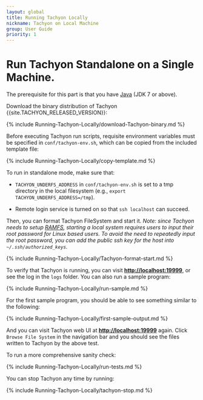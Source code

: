 ```yaml
---
layout: global
title: Running Tachyon Locally
nickname: Tachyon on Local Machine
group: User Guide
priority: 1
---
```


# Run Tachyon Standalone on a Single Machine.

The prerequisite for this part is that you have [Java](Java-Setup.html) (JDK 7 or above).

Download the binary distribution of Tachyon {{site.TACHYON_RELEASED_VERSION}}:

{% include Running-Tachyon-Locally/download-Tachyon-binary.md %}

Before executing Tachyon run scripts, requisite environment variables must be specified in
`conf/tachyon-env.sh`, which can be copied from the included template file:

{% include Running-Tachyon-Locally/copy-template.md %}

To run in standalone mode, make sure that:

* `TACHYON_UNDERFS_ADDRESS` in `conf/tachyon-env.sh` is set to a tmp directory in the local
filesystem (e.g., `export TACHYON_UNDERFS_ADDRESS=/tmp`).

* Remote login service is turned on so that `ssh localhost` can succeed.

Then, you can format Tachyon FileSystem and start it. *Note: since Tachyon needs to setup
[RAMFS](https://www.kernel.org/doc/Documentation/filesystems/ramfs-rootfs-initramfs.txt), starting a
local system requires users to input their root password for Linux based users. To avoid the need to
repeatedly input the root password, you can add the public ssh key for the host into 
`~/.ssh/authorized_keys`.*

{% include Running-Tachyon-Locally/Tachyon-format-start.md %}

To verify that Tachyon is running, you can visit
**[http://localhost:19999](http://localhost:19999)**, or see the log in the `logs` folder. You can
also run a sample program:

{% include Running-Tachyon-Locally/run-sample.md %}

For the first sample program, you should be able to see something similar to the following:

{% include Running-Tachyon-Locally/first-sample-output.md %}

And you can visit Tachyon web UI at **[http://localhost:19999](http://localhost:19999)** again.
Click `Browse File System` in the navigation bar and you should see the files written to Tachyon by
the above test.

To run a more comprehensive sanity check:

{% include Running-Tachyon-Locally/run-tests.md %}

You can stop Tachyon any time by running:

{% include Running-Tachyon-Locally/tachyon-stop.md %}
